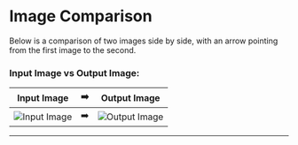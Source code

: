 # Image Comparison

Below is a comparison of two images side by side, with an arrow pointing from the first image to the second.

### Input Image vs Output Image:
| Input Image | ➡️ | Output Image |
|-------------|-----|--------------|
| ![Input Image](readme_images/pikachu.pgm) | ➡️ | ![Output Image](readme_images/ecb_pikachu.pgm) |

---
